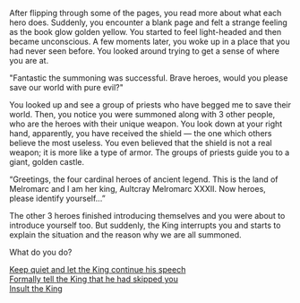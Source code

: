 After flipping through some of the pages, you read more about what each hero does. Suddenly, you encounter a blank page and felt a strange feeling as the book glow golden yellow. You started to feel light-headed and then became unconscious. A few moments later, you woke up in a place that you had never seen before. You looked around trying to get a sense of where you are at.  
  
"Fantastic the summoning was successful. Brave heroes, would you please save our world with pure evil?"  
  
You looked up and see a group of priests who have begged me to save their world. Then, you notice you were summoned along with 3 other people, who are the heroes with their unique weapon. You look down at your right hand, apparently, you have received the shield — the one which others believe the most useless. You even believed that the shield is not a real weapon; it is more like a type of armor. The groups of priests guide you to a giant, golden castle.  
  
“Greetings, the four cardinal heroes of ancient legend. This is the land of Melromarc and I am her king, Aultcray Melromarc XXXII. Now heroes, please identify yourself...”  
  
The other 3 heroes finished introducing themselves and you were about to introduce yourself too. But suddenly, the King interrupts you and starts to explain the situation and the reason why we are all summoned.  

What do you do?

[Keep quiet and let the King continue his speech](keep-queit.md)  
[Formally tell the King that he had skipped you](formaly-tell.md)  
[Insult the King](insult-king.md)  
